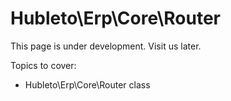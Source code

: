 # Hubleto\Erp\Core\Router

This page is under development. Visit us later.

Topics to cover:
  * Hubleto\Erp\Core\Router class
